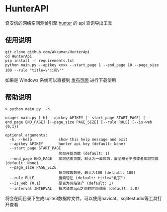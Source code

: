 # HunterAPI

奇安信的网络空间测绘引擎 [hunter](https://hunter.qianxin.com/) 的 api 查询导出工具

## 使用说明

```shell
git clone github.com/akkuman/HunterApi
cd HunterApi
pip install -r requirements.txt
python main.py --apikey xxxx --start_page 1 --end_page 10 --page_size 100 --rule "title=\"北京\""
```

如果是 Windows 系统可以直接到 [发布页面](https://github.com/akkuman/HunterApi/releases/latest) 进行下载使用

## 帮助说明

```
> python main.py  -h

usage: main.py [-h] --apikey APIKEY [--start_page START_PAGE] [--end_page END_PAGE] [--page_size PAGE_SIZE] [--rule RULE] [--is-web {0,1}]

optional arguments:
  -h, --help            show this help message and exit
  --apikey APIKEY       hunter api key (default: None)
  --start_page START_PAGE
                        爬取开始页数 (default: 1)
  --end_page END_PAGE   爬取结束页数，默认为一直爬取，直至积分不够或者爬取完成 (default: None)
  --page_size PAGE_SIZE
                        每页爬取数量，最大为100 (default: 100)
  --rule RULE           搜索语法 (default: title="北京")
  --is_web {0,1}        是否为网站资产 (default: 1)
  --interval INTERVAL   每次请求api之间的时间间隔 (default: 3.0)
```

将会在同目录下生成sqlite3数据库文件，可以使用navicat、sqlitestudio等工具打开查看
